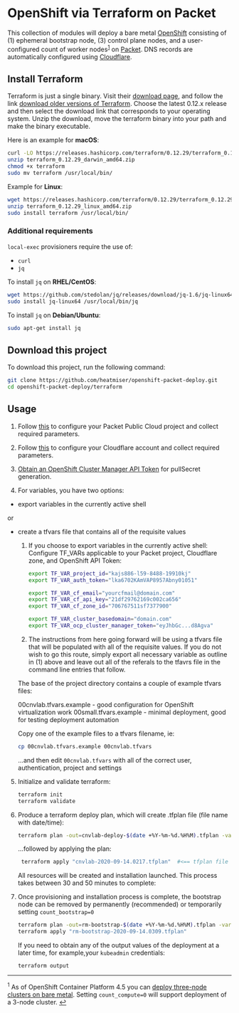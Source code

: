 # OpenShift via Terraform on Packet
This collection of modules will deploy a bare metal [OpenShift](https://docs.openshift.com/container-platform/latest/installing/installing_bare_metal/installing-bare-metal.html) consisting of (1) ephemeral bootstrap node, (3) control plane nodes, and a user-configured count of worker nodes<sup>[1](#3nodedeployment)</sup> on [Packet](http://packet.com). DNS records are automatically configured using [Cloudflare](http://cloudflare.com).

## Install Terraform
Terraform is just a single binary.  Visit their [download page](https://www.terraform.io/downloads.html), and follow the link [download older versions of Terraform](https://releases.hashicorp.com/terraform/). Choose the latest 0.12.x release and then select the download link that corresponds to your operating system. Unzip the download, move the terraform binary into your path and make the binary executable.

Here is an example for **macOS**:
```bash
curl -LO https://releases.hashicorp.com/terraform/0.12.29/terraform_0.12.29_darwin_amd64.zip
unzip terraform_0.12.29_darwin_amd64.zip
chmod +x terraform
sudo mv terraform /usr/local/bin/
```
Example for **Linux**:
```bash
wget https://releases.hashicorp.com/terraform/0.12.29/terraform_0.12.29_linux_amd64.zip
unzip terraform_0.12.29_linux_amd64.zip
sudo install terraform /usr/local/bin/
```
### Additional requirements

`local-exec` provisioners require the use of:
  - `curl`
  - `jq`

To install `jq` on **RHEL/CentOS**:
```bash
wget https://github.com/stedolan/jq/releases/download/jq-1.6/jq-linux64
sudo install jq-linux64 /usr/local/bin/jq
```
To install `jq` on **Debian/Ubuntu**:
```bash
sudo apt-get install jq
```

## Download this project

To download this project, run the following command:
```bash
git clone https://github.com/heatmiser/openshift-packet-deploy.git
cd openshift-packet-deploy/terraform
```

## Usage

1. Follow [this](PACKET.md) to configure your Packet Public Cloud project and collect required parameters.

2. Follow [this](CLOUDFLARE.md) to configure your Cloudflare account and collect required parameters.

3. [Obtain an OpenShift Cluster Manager API Token](https://cloud.redhat.com/openshift/token) for pullSecret generation.
  
4. For variables, you have two options:
- export variables in the currently active shell

or

- create a tfvars file that contains all of the requisite values

  1) If you choose to export variables in the currently active shell:
    Configure TF_VARs applicable to your Packet project, Cloudflare zone, and OpenShift API Token:
     ```bash
     export TF_VAR_project_id="kajs886-l59-8488-19910kj"
     export TF_VAR_auth_token="lka6702KAmVAP8957Abny01051"
     
     export TF_VAR_cf_email="yourcfmail@domain.com"
     export TF_VAR_cf_api_key="21df29762169c002ca656"
     export TF_VAR_cf_zone_id="706767511sf7377900"

     export TF_VAR_cluster_basedomain="domain.com"
     export TF_VAR_ocp_cluster_manager_token="eyJhbGc...d8Agva"
     ```

  2) The instructions from here going forward will be using a tfvars file that will be populated with all of the requisite values.  If you do not wish to go this route, simply export all necessary variable as outline in (1) above and leave out all of the referals to the tfavrs file in the command line entries that follow.

  The base of the project directory contains a couple of example tfvars files:

    00cnvlab.tfvars.example - good configuration for OpenShift virtualization work
    00small.tfvars.example - minimal deployment, good for testing deployment automation

  Copy one of the example files to a tfvars filename, ie:
     ```bash
     cp 00cnvlab.tfvars.example 00cnvlab.tfvars
     ```
  ...and then edit `00cnvlab.tfvars` with all of the correct user, authentication, project and settings

5. Initialize and validate terraform:
     ```bash
     terraform init
     terraform validate
     ```

 6. Produce a terraform deploy plan, which will create .tfplan file (file name with date/time):
     ```bash
     terraform plan -out=cnvlab-deploy-$(date +%Y-%m-%d.%H%M).tfplan -var-file="00cnvlab.tfvars"
     ```
    ...followed by applying the plan:
    ```bash
     terraform apply "cnvlab-2020-09-14.0217.tfplan"  #<== tfplan file name time/date specific
     ```
    
    All resources will be created and installation launched. This process takes between 30 and 50 minutes to complete: 

 7. Once provisioning and installation process is complete, the bootstrap node can be removed by permanently (recommended) or temporarily setting `count_bootstrap=0`
     ```bash
     terraform plan -out=rm-bootstrap-$(date +%Y-%m-%d.%H%M).tfplan -var-file="00cnvlab.tfvars" -var="count_bootstrap=0"
     terraform apply "rm-bootstrap-2020-09-14.0309.tfplan"
     ```
     If you need to obtain any of the output values of the deployment at a later time, for example,your `kubeadmin` credentials:
     ```
     terraform output
     ```

---

<a name="3nodedeployment"><sup>1</sup></a> As of OpenShift Container Platform 4.5 you can [deploy three-node clusters on bare metal](https://docs.openshift.com/container-platform/4.5/installing/installing_bare_metal/installing-bare-metal.html#installation-three-node-cluster_installing-bare-metal). Setting `count_compute=0` will support deployment of a 3-node cluster. [↩](#openshift-via-terraform-on-packet)